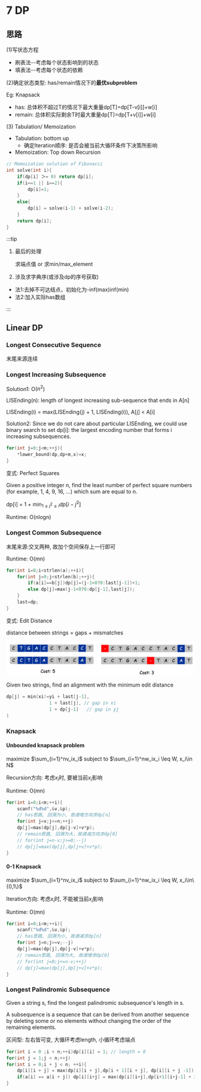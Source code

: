 # 7 DP
## 思路

(1)写状态方程
- 刷表法--考虑每个状态影响到的状态
- 填表法--考虑每个状态的依赖

(2)确定状态类型: has/remain情况下的**最优subproblem**

Eg: Knapsack
- has: 总体积不超过T的情况下最大重量dp[T]=dp[T-v[i]]+w[i]
- remain: 总体积实际剩余T时最大重量dp[T]=dp[T+v[i]]+w[i]

(3) Tabulation/ Memoization

- Tabulation: bottom up
    - 确定Iteration顺序: 是否会被当前大循环条件下决策所影响
- Memoization: Top down Recursion

```cpp
// Memoization solution of Fibonacci
int solve(int i){
    if(dp[i] ＞= 0) return dp[i];
	if(i==1 || i==2){
		dp[i]=1;
	}
    else{
		dp[i] = solve(i-1) + solve(i-2);
	}
    return dp[i];
}
```
:::tip

1. 最后的处理

    求端点值 or 求min/max_element

2. 涉及求字典序(或涉及dp的序号获取)

- 法1:去掉不可达结点，初始化为-inf(max)inf(min)
- 法2:加入实际has数组

:::

## Linear DP
### Longest Consecutive Sequence

末尾来源连续

### Longest Increasing Subsequence

Solution1: O($n^2$)

LISEnding(n): length of longest increasing sub-sequence that ends in A[n]

LISEnding(i) = max(LISEnding(j) + 1, LISEnding(i)), A[j] < A[i]

Solution2: Since we do not care about particular LISEnding, we could use binary search to set dp[i]: the largest encoding number that forms i increasing subsequences.

```cpp
for(int j=0;j<m;++j){
    *lower_bound(dp,dp+m,x)=x;
}
```

变式: Perfect Squares

Given a positive integer n, find the least number of perfect square numbers (for example, 1, 4, 9, 16, ...) which sum are equal to n.

dp[i] = 1 + $\min_{1\leq j^2\leq i}dp[i - j^2]$

Runtime: O(nlogn)

### Longest Common Subsequence

末尾来源:交叉两种, 故加个空间保存上一行即可

Runtime: O(mn)

```cpp
for(int i=0;i<strlen(a);++i){
    for(int j=0;j<strlen(b);++j){
        if(a[i]==b[j])dp[j]=(j-1<0?0:last[j-1])+1;
        else dp[j]=max(j-1<0?0:dp[j-1],last[j]);
    }
    last=dp;
}
```

变式: Edit Distance

distance between strings = gaps + mismatches

![20230603164943](https://raw.githubusercontent.com/zxc2012/image/main/20230603164943.png)

Given two strings, find an alignment with the minimum edit distance

```cpp
dp[j] = min(xi!=yi + last[j-1], 
                1 + last[j], // gap in xi
                1 + dp[j-1]   // gap in yj
)
```
### Knapsack
#### Unbounded knapsack problem

maximize $\sum_{i=1}^nv_ix_i$ subject to $\sum_{i=1}^nw_ix_i \leq W, x_i\in N$

Recursion方向: 考虑$x_i$时, 要被当前$x_i$影响

Runtime: O(mn)

```cpp
for(int i=0;i<m;++i){
    scanf("%d%d",&v,&p);
    // has思路, 回溯为小, 故递增方向求dp[n]
    for(int j=v;j<=n;++j)
    dp[j]=max(dp[j],dp[j-v]+v*p);
    // remain思路, 回溯为大，故递减方向求dp[0]
    // for(int j=n-v;j>=0;--j)
    // dp[j]=max(dp[j],dp[j+v]+v*p);
}
```

#### 0-1 Knapsack

maximize $\sum_{i=1}^nv_ix_i$ subject to $\sum_{i=1}^nw_ix_i \leq W, x_i\in\{0,1\}$

Iteration方向: 考虑$x_i$时, 不能被当前$x_i$影响

Runtime: O(mn)

```cpp
for(int i=0;i<m;++i){
    scanf("%d%d",&v,&p);
    // has思路, 回溯为小, 故递减求dp[n]
    for(int j=n;j>=v;--j)
    dp[j]=max(dp[j],dp[j-v]+v*p);
    // remain思路, 回溯为大, 故递增求dp[0]
    // for(int j=0;j<=n-v;++j)
    // dp[j]=max(dp[j],dp[j+v]+v*p);
}
```

### Longest Palindromic Subsequence

Given a string s, find the longest palindromic subsequence's length in s.

A subsequence is a sequence that can be derived from another sequence by deleting some or no elements without changing the order of the remaining elements.

区间型: 左右皆可变, 大循环考虑length, 小循环考虑端点

```cpp
for(int i = 0 ;i < n;++i)dp[i][i] = 1; // length = 0
for(int j = 1;j < n;++j)
for(int i = 0;i + j < n; ++i){
    dp[i][i + j] = max(dp[i][i + j],dp[i + 1][i + j], dp[i][i + j -1]);
    if(a[i] == a[i + j]) dp[i][i+j] = max(dp[i][i+j],dp[i+1][i+j-1] + 2);
}
```